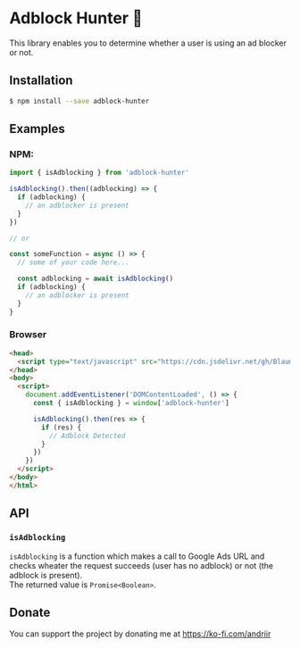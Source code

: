 # Adblock Hunter 🔫
This library enables you to determine whether a user is using an ad blocker or not.

## Installation
```bash
$ npm install --save adblock-hunter
```

## Examples
### NPM:
```javascript
import { isAdblocking } from 'adblock-hunter'

isAdblocking().then((adblocking) => {
  if (adblocking) {
    // an adblocker is present
  }
})

// or

const someFunction = async () => {
  // some of your code here...

  const adblocking = await isAdblocking()
  if (adblocking) {
    // an adblocker is present
  }
}
```

### Browser
```html
<head>
  <script type="text/javascript" src="https://cdn.jsdelivr.net/gh/Blaumaus/adblock-hunter/dist/adblock-hunter.js" defer></script>
</head>
<body>
  <script>
    document.addEventListener('DOMContentLoaded', () => {
      const { isAdblocking } = window['adblock-hunter']

      isAdblocking().then(res => {
        if (res) {
          // Adblock Detected
        }
      })
    })
  </script>
</body>
</html>
```

## API
### `isAdblocking`
`isAdblocking` is a function which makes a call to Google Ads URL and checks wheater the request succeeds (user has no adblock) or not (the adblock is present).\
The returned value is `Promise<Boolean>`.

## Donate
You can support the project by donating me at https://ko-fi.com/andriir
